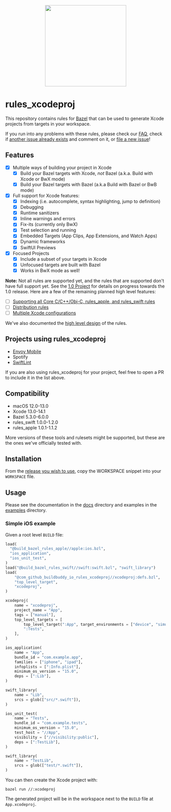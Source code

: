 <p align="center">
  <img src="https://user-images.githubusercontent.com/158658/161647598-223361dc-030d-431a-b4fe-d92592ed5530.png" height="255">
</p>

# rules_xcodeproj

This repository contains rules for [Bazel](https://bazel.build) that can be
used to generate Xcode projects from targets in your workspace.

If you run into any problems with these rules, please check our
[FAQ](/docs/faq.md), check if [another issue already exists][issues] and comment
on it, or [file a new issue][file-an-issue]!

[issues]: https://github.com/buildbuddy-io/rules_xcodeproj/issues
[file-an-issue]: https://github.com/buildbuddy-io/rules_xcodeproj/issues/new/choose

## Features

- [x] Multiple ways of building your project in Xcode
  - [x] Build your Bazel targets with Xcode, _not_ Bazel
    (a.k.a. Build with Xcode or BwX mode)
  - [x] Build your Bazel targets with Bazel (a.k.a Build with Bazel or BwB mode)
- [x] Full support for Xcode features:
  - [x] Indexing (i.e. autocomplete, syntax highlighting, jump to
    definition)
  - [x] Debugging
  - [x] Runtime sanitizers
  - [x] Inline warnings and errors
  - [x] Fix-its (currently only BwX)
  - [x] Test selection and running
  - [x] Embedded Targets (App Clips, App Extensions, and Watch Apps)
  - [X] Dynamic frameworks
  - [x] SwiftUI Previews
- [x] Focused Projects
  - [x] Include a subset of your targets in Xcode
  - [x] Unfocused targets are built with Bazel
  - [x] Works in BwX mode as well!

**Note:** Not all rules are supported yet, and the rules that are supported
don't have full support yet. See the
[1.0 Project](https://github.com/orgs/buildbuddy-io/projects/2/views/3)
for details on progress towards the 1.0 release. Here are a few of the remaining
planned high level features:

- [ ] [Supporting all Core C/C++/Obj-C, rules_apple, and rules_swift rules](https://github.com/buildbuddy-io/rules_xcodeproj/milestone/4)
- [ ] [Distribution rules](https://github.com/buildbuddy-io/rules_xcodeproj/milestone/18)
- [ ] [Multiple Xcode configurations](https://github.com/buildbuddy-io/rules_xcodeproj/milestone/17)

We've also documented the [high level design](/docs/design/high-level.md) of the
rules.

## Projects using rules_xcodeproj

- [Envoy Mobile](https://github.com/envoyproxy/envoy-mobile)
- Spotify
- [SwiftLint](https://github.com/realm/SwiftLint)

If you are also using rules_xcodeproj for your project, feel free to open a PR
to include it in the list above.

## Compatibility

- macOS 12.0-13.0
- Xcode 13.0-14.1
- Bazel 5.3.0-6.0.0
- rules_swift 1.0.0-1.2.0
- rules_apple 1.0.1-1.1.2

More versions of these tools and rulesets might be supported, but these are the
ones we've officially tested with.

## Installation

From the
[release you wish to use](https://github.com/buildbuddy-io/rules_xcodeproj/releases),
copy the WORKSPACE snippet into your `WORKSPACE` file.

## Usage

Please see the documentation in the [docs](docs/README.md) directory and
examples in the [examples](examples/README.md) directory.

### Simple iOS example

Given a root level `BUILD` file:
```python
load(
  "@build_bazel_rules_apple//apple:ios.bzl",
  "ios_application",
  "ios_unit_test",
)
load("@build_bazel_rules_swift//swift:swift.bzl", "swift_library")
load(
    "@com_github_buildbuddy_io_rules_xcodeproj//xcodeproj:defs.bzl",
    "top_level_target",
    "xcodeproj",
)

xcodeproj(
    name = "xcodeproj",
    project_name = "App",
    tags = ["manual"],
    top_level_targets = [
        top_level_target(":App", target_environments = ["device", "simulator"]),
        ":Tests",
    ],
)

ios_application(
    name = "App",
    bundle_id = "com.example.app",
    families = ["iphone", "ipad"],
    infoplists = [":Info.plist"],
    minimum_os_version = "15.0",
    deps = [":Lib"],
)

swift_library(
    name = "Lib",
    srcs = glob(["src/*.swift"]),
)

ios_unit_test(
    name = "Tests",
    bundle_id = "com.example.tests",
    minimum_os_version = "15.0",
    test_host = "//App",
    visibility = ["//visibility:public"],
    deps = [":TestLib"],
)

swift_library(
    name = "TestLib",
    srcs = glob(["test/*.swift"]),
)
```

You can then create the Xcode project with:

```shell
bazel run //:xcodeproj
```

The generated project will be in the workspace next to the `BUILD` file at
`App.xcodeproj`.
